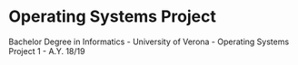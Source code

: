 # Operating Systems Project

Bachelor Degree in Informatics - University of Verona - Operating Systems Project 1 - A.Y. 18/19

